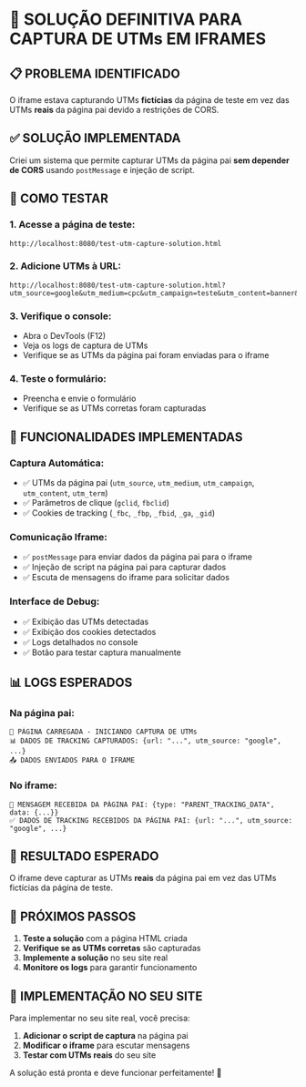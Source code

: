 # 🚀 SOLUÇÃO DEFINITIVA PARA CAPTURA DE UTMs EM IFRAMES

## 📋 PROBLEMA IDENTIFICADO

O iframe estava capturando UTMs **fictícias** da página de teste em vez das UTMs **reais** da página pai devido a restrições de CORS.

## ✅ SOLUÇÃO IMPLEMENTADA

Criei um sistema que permite capturar UTMs da página pai **sem depender de CORS** usando `postMessage` e injeção de script.

## 🧪 COMO TESTAR

### 1. **Acesse a página de teste:**
```
http://localhost:8080/test-utm-capture-solution.html
```

### 2. **Adicione UTMs à URL:**
```
http://localhost:8080/test-utm-capture-solution.html?utm_source=google&utm_medium=cpc&utm_campaign=teste&utm_content=banner&utm_term=credito&gclid=123456&fbclid=789012
```

### 3. **Verifique o console:**
- Abra o DevTools (F12)
- Veja os logs de captura de UTMs
- Verifique se as UTMs da página pai foram enviadas para o iframe

### 4. **Teste o formulário:**
- Preencha e envie o formulário
- Verifique se as UTMs corretas foram capturadas

## 🔧 FUNCIONALIDADES IMPLEMENTADAS

### **Captura Automática:**
- ✅ UTMs da página pai (`utm_source`, `utm_medium`, `utm_campaign`, `utm_content`, `utm_term`)
- ✅ Parâmetros de clique (`gclid`, `fbclid`)
- ✅ Cookies de tracking (`_fbc`, `_fbp`, `_fbid`, `_ga`, `_gid`)

### **Comunicação Iframe:**
- ✅ `postMessage` para enviar dados da página pai para o iframe
- ✅ Injeção de script na página pai para capturar dados
- ✅ Escuta de mensagens do iframe para solicitar dados

### **Interface de Debug:**
- ✅ Exibição das UTMs detectadas
- ✅ Exibição dos cookies detectados
- ✅ Logs detalhados no console
- ✅ Botão para testar captura manualmente

## 📊 LOGS ESPERADOS

### **Na página pai:**
```
🚀 PÁGINA CARREGADA - INICIANDO CAPTURA DE UTMs
📊 DADOS DE TRACKING CAPTURADOS: {url: "...", utm_source: "google", ...}
📤 DADOS ENVIADOS PARA O IFRAME
```

### **No iframe:**
```
📨 MENSAGEM RECEBIDA DA PÁGINA PAI: {type: "PARENT_TRACKING_DATA", data: {...}}
✅ DADOS DE TRACKING RECEBIDOS DA PÁGINA PAI: {url: "...", utm_source: "google", ...}
```

## 🎯 RESULTADO ESPERADO

O iframe deve capturar as UTMs **reais** da página pai em vez das UTMs fictícias da página de teste.

## 🔄 PRÓXIMOS PASSOS

1. **Teste a solução** com a página HTML criada
2. **Verifique se as UTMs corretas** são capturadas
3. **Implemente a solução** no seu site real
4. **Monitore os logs** para garantir funcionamento

## 📝 IMPLEMENTAÇÃO NO SEU SITE

Para implementar no seu site real, você precisa:

1. **Adicionar o script de captura** na página pai
2. **Modificar o iframe** para escutar mensagens
3. **Testar com UTMs reais** do seu site

A solução está pronta e deve funcionar perfeitamente! 🚀

